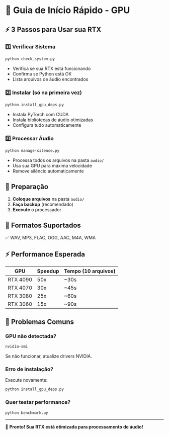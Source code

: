 # 🚀 Guia de Início Rápido - GPU

## ⚡ 3 Passos para Usar sua RTX

### 1️⃣ Verificar Sistema
```bash
python check_system.py
```
- Verifica se sua RTX está funcionando
- Confirma se Python está OK
- Lista arquivos de áudio encontrados

### 2️⃣ Instalar (só na primeira vez)
```bash
python install_gpu_deps.py
```
- Instala PyTorch com CUDA
- Instala bibliotecas de áudio otimizadas
- Configura tudo automaticamente

### 3️⃣ Processar Áudio
```bash
python manage-silence.py
```
- Processa todos os arquivos na pasta `audio/`
- Usa sua GPU para máxima velocidade
- Remove silêncio automaticamente

## 📁 Preparação

1. **Coloque arquivos** na pasta `audio/`
2. **Faça backup** (recomendado)
3. **Execute** o processador

## 🎯 Formatos Suportados

✅ WAV, MP3, FLAC, OGG, AAC, M4A, WMA

## ⚡ Performance Esperada

| GPU | Speedup | Tempo (10 arquivos) |
|-----|---------|-------------------|
| RTX 4090 | 50x | ~30s |
| RTX 4070 | 30x | ~45s |
| RTX 3080 | 25x | ~60s |
| RTX 3060 | 15x | ~90s |

## 🔧 Problemas Comuns

### GPU não detectada?
```bash
nvidia-smi
```
Se não funcionar, atualize drivers NVIDIA.

### Erro de instalação?
Execute novamente:
```bash
python install_gpu_deps.py
```

### Quer testar performance?
```bash
python benchmark.py
```

---

🎉 **Pronto! Sua RTX está otimizada para processamento de áudio!**